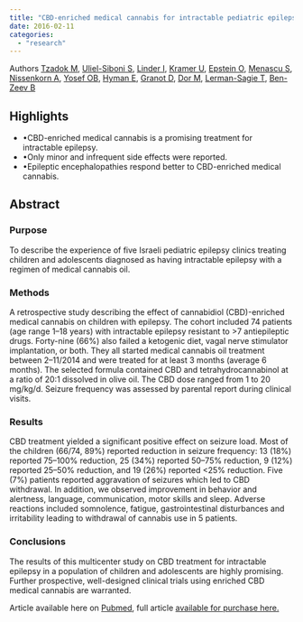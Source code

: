 ```yaml
---
title: "CBD-enriched medical cannabis for intractable pediatric epilepsy: The current Israeli experience."
date: 2016-02-11
categories: 
  - "research"
---
```


Authors [Tzadok M](http://www.ncbi.nlm.nih.gov/pubmed/?term=Tzadok%20M%5BAuthor%5D&cauthor=true&cauthor_uid=26800377), [Uliel-Siboni S](http://www.ncbi.nlm.nih.gov/pubmed/?term=Uliel-Siboni%20S%5BAuthor%5D&cauthor=true&cauthor_uid=26800377), [Linder I](http://www.ncbi.nlm.nih.gov/pubmed/?term=Linder%20I%5BAuthor%5D&cauthor=true&cauthor_uid=26800377), [Kramer U](http://www.ncbi.nlm.nih.gov/pubmed/?term=Kramer%20U%5BAuthor%5D&cauthor=true&cauthor_uid=26800377), [Epstein O](http://www.ncbi.nlm.nih.gov/pubmed/?term=Epstein%20O%5BAuthor%5D&cauthor=true&cauthor_uid=26800377), [Menascu S](http://www.ncbi.nlm.nih.gov/pubmed/?term=Menascu%20S%5BAuthor%5D&cauthor=true&cauthor_uid=26800377), [Nissenkorn A](http://www.ncbi.nlm.nih.gov/pubmed/?term=Nissenkorn%20A%5BAuthor%5D&cauthor=true&cauthor_uid=26800377), [Yosef OB](http://www.ncbi.nlm.nih.gov/pubmed/?term=Yosef%20OB%5BAuthor%5D&cauthor=true&cauthor_uid=26800377), [Hyman E](http://www.ncbi.nlm.nih.gov/pubmed/?term=Hyman%20E%5BAuthor%5D&cauthor=true&cauthor_uid=26800377), [Granot D](http://www.ncbi.nlm.nih.gov/pubmed/?term=Granot%20D%5BAuthor%5D&cauthor=true&cauthor_uid=26800377), [Dor M](http://www.ncbi.nlm.nih.gov/pubmed/?term=Dor%20M%5BAuthor%5D&cauthor=true&cauthor_uid=26800377), [Lerman-Sagie T](http://www.ncbi.nlm.nih.gov/pubmed/?term=Lerman-Sagie%20T%5BAuthor%5D&cauthor=true&cauthor_uid=26800377), [Ben-Zeev B](http://www.ncbi.nlm.nih.gov/pubmed/?term=Ben-Zeev%20B%5BAuthor%5D&cauthor=true&cauthor_uid=26800377)

## Highlights

- •CBD-enriched medical cannabis is a promising treatment for intractable epilepsy.
- •Only minor and infrequent side effects were reported.
- •Epileptic encephalopathies respond better to CBD-enriched medical cannabis.

## Abstract

### Purpose

To describe the experience of five Israeli pediatric epilepsy clinics treating children and adolescents diagnosed as having intractable epilepsy with a regimen of medical cannabis oil.

### Methods

A retrospective study describing the effect of cannabidiol (CBD)-enriched medical cannabis on children with epilepsy. The cohort included 74 patients (age range 1–18 years) with intractable epilepsy resistant to >7 antiepileptic drugs. Forty-nine (66%) also failed a ketogenic diet, vagal nerve stimulator implantation, or both. They all started medical cannabis oil treatment between 2–11/2014 and were treated for at least 3 months (average 6 months). The selected formula contained CBD and tetrahydrocannabinol at a ratio of 20:1 dissolved in olive oil. The CBD dose ranged from 1 to 20 mg/kg/d. Seizure frequency was assessed by parental report during clinical visits.

### Results

CBD treatment yielded a significant positive effect on seizure load. Most of the children (66/74, 89%) reported reduction in seizure frequency: 13 (18%) reported 75–100% reduction, 25 (34%) reported 50–75% reduction, 9 (12%) reported 25–50% reduction, and 19 (26%) reported <25% reduction. Five (7%) patients reported aggravation of seizures which led to CBD withdrawal. In addition, we observed improvement in behavior and alertness, language, communication, motor skills and sleep. Adverse reactions included somnolence, fatigue, gastrointestinal disturbances and irritability leading to withdrawal of cannabis use in 5 patients.

### Conclusions

The results of this multicenter study on CBD treatment for intractable epilepsy in a population of children and adolescents are highly promising. Further prospective, well-designed clinical trials using enriched CBD medical cannabis are warranted.

Article available here on [Pubmed](http://www.ncbi.nlm.nih.gov/pubmed/26800377), full article [available for purchase here.](https://secure.jbs.elsevierhealth.com/action/ecommerce?addToCart=true&offerId=12%2C10.1016%2Fj.seizure.2016.01.004&backUri=%2Farticle%2FS1059-1311%2816%2900005-4%2Fabstract&code=yseiz-site)
